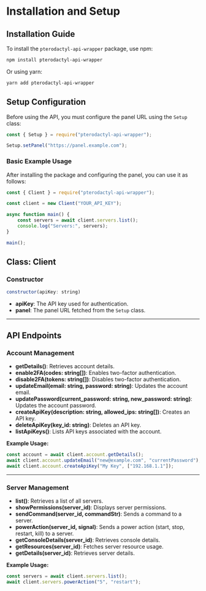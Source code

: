 # Installation and Setup

## Installation Guide
To install the `pterodactyl-api-wrapper` package, use npm:

```sh
npm install pterodactyl-api-wrapper
```

Or using yarn:

```sh
yarn add pterodactyl-api-wrapper
```

## Setup Configuration
Before using the API, you must configure the panel URL using the `Setup` class:

```javascript
const { Setup } = require("pterodactyl-api-wrapper");

Setup.setPanel("https://panel.example.com");
```

### Basic Example Usage
After installing the package and configuring the panel, you can use it as follows:

```javascript
const { Client } = require("pterodactyl-api-wrapper");

const client = new Client("YOUR_API_KEY");

async function main() {
    const servers = await client.servers.list();
    console.log("Servers:", servers);
}

main();
```

## Class: Client

### Constructor
```javascript
constructor(apiKey: string)
```
- **apiKey**: The API key used for authentication.
- **panel**: The panel URL fetched from the `Setup` class.

---

## API Endpoints

### **Account Management**
- **getDetails()**: Retrieves account details.
- **enable2FA(codes: string[])**: Enables two-factor authentication.
- **disable2FA(tokens: string[])**: Disables two-factor authentication.
- **updateEmail(email: string, password: string)**: Updates the account email.
- **updatePassword(current_password: string, new_password: string)**: Updates the account password.
- **createApiKey(description: string, allowed_ips: string[])**: Creates an API key.
- **deleteApiKey(key_id: string)**: Deletes an API key.
- **listApiKeys()**: Lists API keys associated with the account.

**Example Usage:**
```javascript
const account = await client.account.getDetails();
await client.account.updateEmail("new@example.com", "currentPassword");
await client.account.createApiKey("My Key", ["192.168.1.1"]);
```

---

### **Server Management**
- **list()**: Retrieves a list of all servers.
- **showPermissions(server_id)**: Displays server permissions.
- **sendCommand(server_id, commandStr)**: Sends a command to a server.
- **powerAction(server_id, signal)**: Sends a power action (start, stop, restart, kill) to a server.
- **getConsoleDetails(server_id)**: Retrieves console details.
- **getResources(server_id)**: Fetches server resource usage.
- **getDetails(server_id)**: Retrieves server details.

**Example Usage:**
```javascript
const servers = await client.servers.list();
await client.servers.powerAction("5", "restart");
```